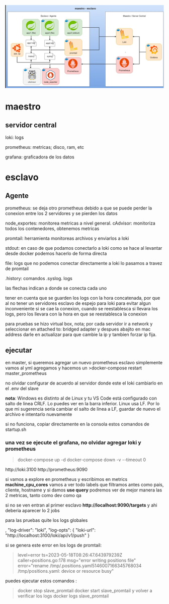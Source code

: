 
![arquitectura](https://github.com/ander345/pruebas_de_concepto/blob/main/Grafana/monitoreo-recursos-4-%20centralizado/arquitectura.png)

# maestro 
## servidor central 

loki: logs

prometheus: metricas; disco, ram, etc

grafana: graficadora de los datos

# esclavo
## Agente
prometheus: se deja otro prometheus debido a que se puede perder la conexion entre los 2 servidores y se pierden los datos

node_exportes: monitorea metricas a nivel general.
cAdvisor: monitoriza todos los contenedores, obtenemos metricas

promtail: herramienta monitoreas archivos y enviarlos a loki

 stdout: en caso de que podamos conectarlo a loki como se hace al levantar desde docker podemos hacerlo de forma directa

 file: logs que no podemos conectar directamente a loki lo pasamos a travez de promtail

 .history: comandos
 .syslog. logs

 las flechas indican a donde se conecta cada uno

tener en cuenta que se guarden los logs con la hora concatenada, por que al no tener un servidores esclavo de espejo para loki para evitar algun inconveniente si se cae la conexion, cuando se reestablesca si llevara los logs, pero los llevara con la hora en que se reestablesca la conexion

para pruebas se hizo virtual box, nota; por cada servidor ir a network y seleccionar en attached to: bridged adapter y despues abajito en mac address darle en actualizar para que cambie la ip y tambien forzar ip fija.


## ejecutar 

en master, si queremos agregar un nuevo prometheus esclavo simplemente vamos al yml agregamos y hacemos un >docker-compose restart master_prometheus

no olvidar configurar de acuerdo al servidor donde este el loki cambiarlo en el .env del slave

**nota**: Windows es distinto al de Linux y tu VS Code está configurado con salto de linea CRLF. Lo puedes ver en la barra inferior. Linux usa LF. Por lo que mi sugerencia sería cambiar el salto de linea a LF, guardar de nuevo el archivo e intentarlo nuevamente

si no funciona, copiar directamente en la consola estos comandos de startup.sh


### una vez se ejecute el grafana, no olvidar agregar loki y prometheus

>docker-compose up -d
>docker-compose down -v --timeout 0


http://loki:3100
http://prometheus:9090


si vamos a explore en prometheus y escribimos en metrics **machine_cpu_cores** vamos a ver todo labels que filtramos antes como pais, cliente, hostname y si damos **use query** podremos ver de mejor manera las 2 metricas, tanto como dev como qa

si no se ven entran al primer esclavo **http://localhost:9090/targets** y ahi deberia aparecer lo 2 jobs


para las pruebas quite los logs globales

,
  "log-driver": "loki",
  "log-opts": {
    "loki-url": "http://localhost:3100/loki/api/v1/push"
  }


  si se genera este error en los logs de promtail: 
  >level=error ts=2023-05-18T08:26:47.643979239Z caller=positions.go:178 msg="error writing positions file" error="rename /tmp/.positions.yaml5146007166345768034 /tmp/positions.yaml: device or resource busy"

  puedes ejecutar estos comandos :
  >docker stop slave_promtail
  > docker start slave_promtail 
  y volver a verificar los logs
  >docker logs slave_promtail 